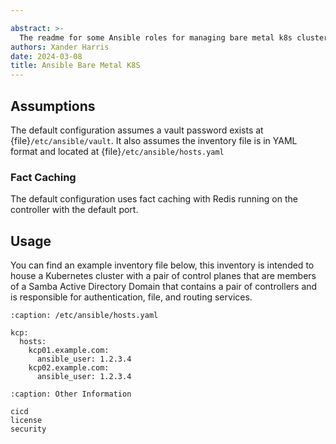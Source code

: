 ```yaml
---

abstract: >-
  The readme for some Ansible roles for managing bare metal k8s clusters.
authors: Xander Harris
date: 2024-03-08
title: Ansible Bare Metal K8S
---
```


## Assumptions

The default configuration assumes a vault password exists at
{file}`/etc/ansible/vault`. It also assumes the inventory file is in YAML format
and located at {file}`/etc/ansible/hosts.yaml`

### Fact Caching

The default configuration uses fact caching with Redis running on the controller
with the default port.

## Usage

You can find an example inventory file below, this inventory is intended
to house a Kubernetes cluster with a pair of control planes that are members
of a Samba Active Directory Domain that contains a pair of controllers and
is responsible for authentication, file, and routing services.

```{code-block} yaml
:caption: /etc/ansible/hosts.yaml

kcp:
  hosts:
    kcp01.example.com:
      ansible_user: 1.2.3.4
    kcp02.example.com:
      ansible_user: 1.2.3.4
```

```{toctree}
:caption: Other Information

cicd
license
security
```
